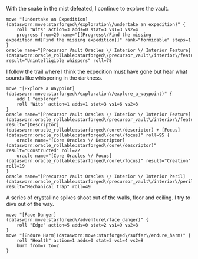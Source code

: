 With the snake in the mist defeated, I continue to explore the vault. 

```iron-vault-mechanics
move "[Undertake an Expedition](datasworn:move:starforged\/exploration\/undertake_an_expedition)" {
    roll "Wits" action=3 adds=0 stat=3 vs1=3 vs2=4
    progress from=20 name="[[Progress\/Find the missing expedition.md|Find the missing expedition]]" rank="formidable" steps=1
}
oracle name="[Precursor Vault Oracles \/ Interior \/ Interior Feature](datasworn:oracle_rollable:starforged\/precursor_vault\/interior\/feature)" result="Unintelligible whispers" roll=78

```
I follow the trail where I think the expedition must have gone but hear what sounds like whispering in the darkness. 
```iron-vault-mechanics
move "[Explore a Waypoint](datasworn:move:starforged\/exploration\/explore_a_waypoint)" {
    add 1 "explorer"
    roll "Wits" action=1 adds=1 stat=3 vs1=6 vs2=3
}
oracle name="[Precursor Vault Oracles \/ Interior \/ Interior Feature](datasworn:oracle_rollable:starforged\/precursor_vault\/interior\/feature)" result="[Descriptor](datasworn:oracle_rollable:starforged\/core\/descriptor) + [Focus](datasworn:oracle_rollable:starforged\/core\/focus)" roll=95 {
    oracle name="[Core Oracles \/ Descriptor](datasworn:oracle_rollable:starforged\/core\/descriptor)" result="Constructed" roll=22
    oracle name="[Core Oracles \/ Focus](datasworn:oracle_rollable:starforged\/core\/focus)" result="Creation" roll=19
}
oracle name="[Precursor Vault Oracles \/ Interior \/ Interior Peril](datasworn:oracle_rollable:starforged\/precursor_vault\/interior\/peril)" result="Mechanical trap" roll=49

```
A series of crystalline spikes shoot out of the walls, floor and ceiling. I try to dive out of the way. 
```iron-vault-mechanics
move "[Face Danger](datasworn:move:starforged\/adventure\/face_danger)" {
    roll "Edge" action=5 adds=0 stat=2 vs1=9 vs2=8
}
move "[Endure Harm](datasworn:move:starforged\/suffer\/endure_harm)" {
    roll "Health" action=1 adds=0 stat=3 vs1=4 vs2=8
    burn from=7 to=2
}

```

